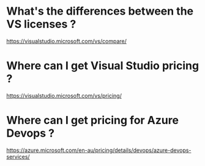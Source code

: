 # What's the differences between the VS licenses ? 
https://visualstudio.microsoft.com/vs/compare/

# Where can I get Visual Studio pricing ? 
https://visualstudio.microsoft.com/vs/pricing/

# Where can I get pricing for Azure Devops ? 
https://azure.microsoft.com/en-au/pricing/details/devops/azure-devops-services/
